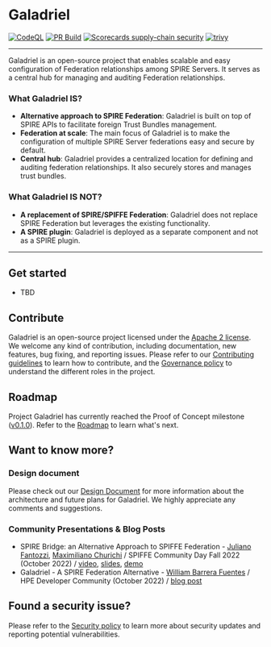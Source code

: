 # Galadriel

[![CodeQL](https://github.com/HewlettPackard/galadriel/actions/workflows/codeql.yml/badge.svg)](https://github.com/HewlettPackard/galadriel/actions/workflows/codeql.yml)
[![PR Build](https://github.com/HewlettPackard/galadriel/actions/workflows/pr_build.yml/badge.svg)](https://github.com/HewlettPackard/galadriel/actions/workflows/pr_build.yml)
[![Scorecards supply-chain security](https://github.com/HewlettPackard/galadriel/actions/workflows/scorecards.yml/badge.svg)](https://github.com/HewlettPackard/galadriel/actions/workflows/scorecards.yml)
[![trivy](https://github.com/HewlettPackard/galadriel/actions/workflows/trivy.yml/badge.svg)](https://github.com/HewlettPackard/galadriel/actions/workflows/trivy.yml)

---

Galadriel is an open-source project that enables scalable and easy configuration of Federation relationships among SPIRE Servers. It serves as a central hub for managing and auditing Federation relationships.

### What Galadriel IS?

- **Alternative approach to SPIRE Federation**: Galadriel is built on top of SPIRE APIs to facilitate foreign Trust Bundles management.
- **Federation at scale**: The main focus of Galadriel is to make the configuration of multiple SPIRE Server federations easy and secure by default.
- **Central hub**:  Galadriel provides a centralized location for defining and auditing federation relationships. It also securely stores and manages trust bundles.

### What Galadriel IS NOT?

- **A replacement of SPIRE/SPIFFE Federation**: Galadriel does not replace SPIRE Federation but leverages the existing functionality.
- **A SPIRE plugin**: Galadriel is deployed as a separate component and not as a SPIRE plugin.

---

## Get started

- TBD

## Contribute

Galadriel is an open-source project licensed under the [Apache 2 license](./LICENSE). We welcome any kind of
contribution, including documentation, new features, bug fixing, and reporting issues. Please refer to
our [Contributing guidelines](./CONTRIBUTING.md) to learn how to contribute, and
the [Governance policy](./GOVERNANCE.md) to understand the different roles in the project.

## Roadmap

Project Galadriel has currently reached the Proof of Concept milestone ([v0.1.0](https://github.com/HewlettPackard/galadriel/blob/v0.1.0/doc/INSTRUCTIONS.md)). Refer to
the [Roadmap](./ROADMAP.md) to learn what's next.

## Want to know more?

### Design document

Please check out our [Design Document](https://docs.google.com/document/d/1nkiJV4PAV8Wx1oNvx4CT3IDtDRvUFSL8/edit?usp=sharing&ouid=106690422347586185642&rtpof=true&sd=true) for more information about the architecture and future plans for Galadriel. We highly appreciate any comments and suggestions.

### Community Presentations & Blog Posts
- SPIRE Bridge: an Alternative Approach to SPIFFE Federation - [Juliano Fantozzi](https://github.com/jufantozzi), [Maximiliano Churichi](https://github.com/mchurichi) / SPIFFE Community Day Fall 2022 (October 2022) / [video](https://www.youtube.com/watch?v=pHdOm4MdPHE), [slides](https://docs.google.com/presentation/d/1Cox9MNeZA1bD2aktg2HTMjcgGn_6Rbb0/edit?usp=sharing&ouid=106690422347586185642&rtpof=true&sd=true), [demo](https://github.com/HewlettPackard/galadriel/tree/v0.1.0/demos)
- Galadriel - A SPIRE Federation Alternative - [William Barrera Fuentes](https://github.com/wibarre) / HPE Developer Community (October 2022) / [blog post](https://developer.hpe.com/blog/galadriel-a-spire-federation-alternative/)

## Found a security issue?

Please refer to the [Security policy](./SECURITY.md) to learn more about security updates and reporting potential vulnerabilities.
